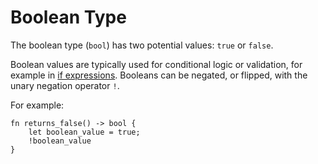 # Boolean Type

The boolean type (`bool`) has two potential values: `true` or `false`. 

Boolean values are typically used for conditional logic or validation, for example in [if expressions](../control-flow/if-else-if-else.md). Booleans can be negated, or flipped, with the unary negation operator `!`. 

For example:

```sway
fn returns_false() -> bool {
    let boolean_value = true;
    !boolean_value
}
```
